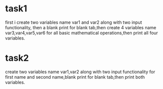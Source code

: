 

# task1
first i create two variables name var1 and var2 along with two input functionality, then a blank print for blank tab,then create 4 variables name var3,var4,var5,var6 for all basic mathematical operations,then print all four variables.
# task2 
create two variables name var1,var2 along with two input functionality for first name and second name,blank print for blank tab,then print both variables.
